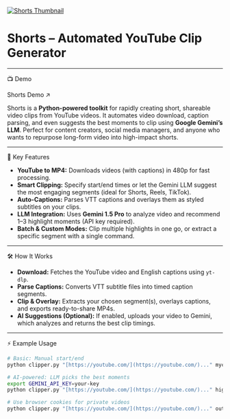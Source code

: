[![Shorts Thumbnail](https://i.ytimg.com/vi/HBbK-F-c8N8/oar2.jpg?sqp=-oaymwEoCJUDENAFSFqQAgHyq4qpAxcIARUAAIhC2AEB4gEKCBgQAhgGOAFAAQ==&rs=AOn4CLA3l0gi7G1975gZnhpB7M2_QMRfiA)](https://www.youtube.com/shorts/HBbK-F-c8N8)

# Shorts – Automated YouTube Clip Generator

---

📺 Demo

Shorts Demo ↗

Shorts is a **Python-powered toolkit** for rapidly creating short, shareable video clips from YouTube videos. It automates video download, caption parsing, and even suggests the best moments to clip using **Google Gemini’s LLM**. Perfect for content creators, social media managers, and anyone who wants to repurpose long-form video into high-impact shorts.

---

🚀 Key Features
* **YouTube to MP4:** Downloads videos (with captions) in 480p for fast processing.
* **Smart Clipping:** Specify start/end times or let the Gemini LLM suggest the most engaging segments (ideal for Shorts, Reels, TikTok).
* **Auto-Captions:** Parses VTT captions and overlays them as styled subtitles on your clips.
* **LLM Integration:** Uses **Gemini 1.5 Pro** to analyze video and recommend 1–3 highlight moments (API key required).
* **Batch & Custom Modes:** Clip multiple highlights in one go, or extract a specific segment with a single command.

---

🛠️ How It Works
* **Download:** Fetches the YouTube video and English captions using ‎`yt-dlp`‎.
* **Parse Captions:** Converts VTT subtitle files into timed caption segments.
* **Clip & Overlay:** Extracts your chosen segment(s), overlays captions, and exports ready-to-share MP4s.
* **AI Suggestions (Optional):** If enabled, uploads your video to Gemini, which analyzes and returns the best clip timings.

---

⚡ Example Usage

```bash
# Basic: Manual start/end
python clipper.py "[https://youtube.com/](https://youtube.com/)..." myclip.mp4 --start_time 30 --end_time 60

# AI-powered: LLM picks the best moments
export GEMINI_API_KEY=your-key
python clipper.py "[https://youtube.com/](https://youtube.com/)..." highlights.mp4 --use_llm

# Use browser cookies for private videos
python clipper.py "[https://youtube.com/](https://youtube.com/)..." out.mp4 --cookies-from-browser "chrome:Default"
